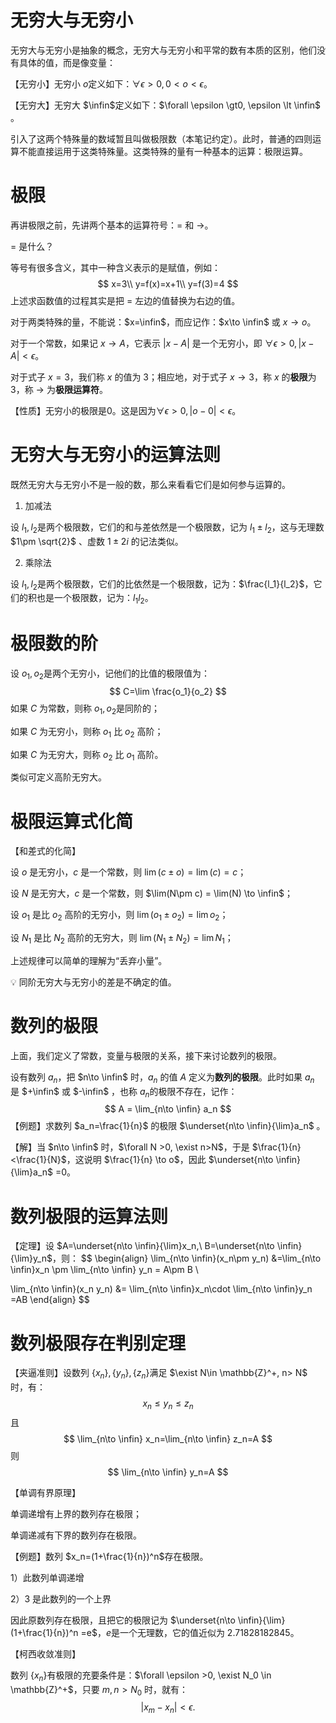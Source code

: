 # 无穷大与无穷小

无穷大与无穷小是抽象的概念，无穷大与无穷小和平常的数有本质的区别，他们没有具体的值，而是像变量：

【无穷小】无穷小 $o$​ 定义如下：$\forall \epsilon \gt0, 0 \lt o \lt\epsilon$​​。​

【无穷大】无穷大 $\infin$​​ 定义如下：$\forall \epsilon \gt0, \epsilon \lt \infin$​​。​

引入了这两个特殊量的数域暂且叫做极限数（本笔记约定）。此时，普通的四则运算不能直接运用于这类特殊量。这类特殊的量有一种基本的运算：极限运算。



# 极限

再讲极限之前，先讲两个基本的运算符号：$=$ 和 $\to$​。

$=$​​​​ 是什么？

等号有很多含义，其中一种含义表示的是赋值，例如：
$$
x=3\\
y=f(x)=x+1\\
y=f(3)=4
$$
上述求函数值的过程其实是把 $=$ 左边的值替换为右边的值。

对于两类特殊的量，不能说：$x=\infin$​，而应记作：$x\to \infin$​ 或 $x\to o$​。

对于一个常数，如果记 $x\to A$​，它表示 $|x-A|$​ 是一个无穷小，即 $\forall \epsilon \gt 0, |x-A|<\epsilon$。​

对于式子 $x=3$​，我们称 $x$​ 的值为 3；相应地，对于式子 $x\to3$​，称 $x$ 的**极限**为 3，称 $\to$​ 为**极限运算符**。​​



【性质】无穷小的极限是0。这是因为$\forall \epsilon \gt 0, |o-0| \lt \epsilon$​​​​。​



# 无穷大与无穷小的运算法则

既然无穷大与无穷小不是一般的数，那么来看看它们是如何参与运算的。

1. 加减法

设 $l_1,l_2$​​​​​​ 是两个极限数，它们的和与差依然是一个极限数，记为 $l_1\pm l_2$​​，这与无理数 $1\pm \sqrt{2}$​ 、虚数 $1\pm 2i$​​​ ​​​​的记法类似。

2. 乘除法

设 $l_1, l_2$​ 是两个极限数，它们的比依然是一个极限数，记为：$\frac{l_1}{l_2}$​，它们的积也是一个极限数，记为：$l_1 l_2$​。​



# 极限数的阶

设 $o_1, o_2$​​​ 是两个无穷小，记他们​的比值的极限值为：
$$
C=\lim \frac{o_1}{o_2}
$$
如果 $C$​​​​​ 为常数，则称 $o_1,o_2$​​​​​ 是同阶的；

如果 $C$​ 为无穷小，则称 $o_1$​ 比 $o_2$​ 高阶；

如果 $C$​​​​ 为无穷大，则称 $o_2$​​​​ 比 $o_1$​​​​ 高阶。

类似可定义高阶无穷大。



# 极限运算式化简

【和差式的化简】

设 $o$​ 是无穷小，$c$​ 是一个常数，则 $\lim(c\pm o) = \lim(c) =c$​​；

设 $N$​ 是无穷大，$c$​ 是一个常数，则 $\lim(N\pm c) = \lim(N) \to \infin$​​；



设 $o_1$​​​ 是比 $o_2$​​​​ 高阶的无穷小，则 $\lim (o_1\pm o_2) =\lim o_2$​​​；

设 $N_1$​​​​ 是比 $N_2$​​​​ 高阶的无穷大，则 $\lim (N_1\pm N_2) =\lim N_1$​​；



上述规律可以简单的理解为“丢弃小量”。

:bulb: 同阶无穷大与无穷小的差是​不确定的值。



# 数列的极限

上面，我们定义了常数，变量与极限的关系，接下来讨论数列的极限。

设有数列 $a_n$​​，把 $n\to \infin$​​ 时，$a_n$​​​ 的值 $A$ 定义为**数列的极限**。此时如果 $a_n$ 是 $+\infin$ 或 $-\infin$ ，也称 $a_n$​​​ 的极限不存在，记作：
$$
A = \lim_{n\to \infin} a_n
$$
【例题】求数列 $a_n=\frac{1}{n}$ 的极限 $\underset{n\to \infin}{\lim}a_n$ 。

【解】当 $n\to \infin$ 时，$\forall N >0, \exist n>N$，于是 $\frac{1}{n}<\frac{1}{N}$，这说明 $\frac{1}{n} \to o$，因此 $\underset{n\to \infin}{\lim}a_n$​ =0。



# 数列极限的运算法则

【定理】设 $A=\underset{n\to \infin}{\lim}x_n,\ B=\underset{n\to \infin}{\lim}y_n$​​，则：
$$
\begin{align}
\lim_{n\to \infin}(x_n\pm y_n) &=\lim_{n\to \infin}x_n \pm \lim_{n\to \infin} y_n = A\pm B \\

\lim_{n\to \infin}(x_n y_n) &= \lim_{n\to \infin}x_n\cdot \lim_{n\to \infin}y_n =AB
\end{align}
$$



# 数列极限存在判别定理

【夹逼准则】设数列 $\{x_n\},\{y_n\},\{z_n\}$​​​​​​​​ 满足 $\exist N\in \mathbb{Z}^+, n> N$​ 时，有​​​​：
$$
x_n\le y_n\le z_n
$$
且
$$
\lim_{n\to \infin} x_n=\lim_{n\to \infin} z_n=A
$$
则
$$
\lim_{n\to \infin} y_n=A
$$


【单调有界原理】

单调递增有上界的数列存在极限；

单调递减有下界的数列存在极限。



【例题】数列 $x_n=(1+\frac{1}{n})^n$​ 存在极限。​

1）此数列单调递增

2）3 是此数列的一个上界

因此原数列存在极限，且把它的极限记为 $\underset{n\to \infin}{\lim}(1+\frac{1}{n})^n =e$​​，$e$​​​​ 是一个无理数，它的值近似为 2.71828182845。



【柯西收敛准则】

数列 $\{x_n\}$​​ 有极限的充要条件是：$\forall \epsilon >0, \exist N_0 \in \mathbb{Z}^+$​​，只要​ $m,n>N_0$ 时，就有：
$$
|x_m-x_n|<\epsilon.
$$
